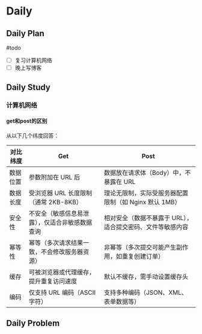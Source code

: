 # Daily
## Daily Plan
#todo
- [ ] 复习计算机网络
- [ ] 晚上写博客
## Daily Study
### 计算机网络
#### get和post的区别
从以下几个纬度回答：

| 对比纬度 | Get                       | Post                             |
| ---- | ------------------------- | -------------------------------- |
| 数据位置 | 参数附加在 URL 后               | 数据放在请求体（Body）中，不暴露在 URL          |
| 数据长度 | 受浏览器 URL 长度限制（通常 2KB-8KB） | 理论无限制，实际受服务器配置限制（如 Nginx 默认 1MB） |
| 安全性  | 不安全（敏感信息易泄露），仅适合非敏感数据查询   | 相对安全（数据不暴露于 URL），适合提交密码、文件等敏感内容  |
| 幂等性  | 幂等（多次请求结果一致，不会修改服务器资源）    | 非幂等（多次提交可能产生副作用，如重复创建订单）         |
| 缓存   | 可被浏览器或代理缓存，提升重复访问速度       | 默认不缓存，需手动设置缓存头                   |
| 编码   | 仅支持 URL 编码（ASCII 字符）      | 支持多种编码（JSON、XML、表单数据等）           |

## Daily Problem